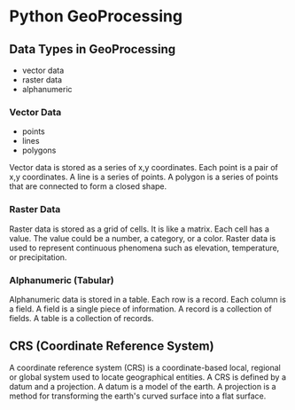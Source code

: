 # Python GeoProcessing

## Data Types in GeoProcessing

- vector data
- raster data
- alphanumeric

### Vector Data

- points
- lines
- polygons

Vector data is stored as a series of x,y coordinates.  Each point is a pair of x,y coordinates.  A line is a series of points.  A polygon is a series of points that are connected to form a closed shape.

### Raster Data

Raster data is stored as a grid of cells.  It is like a matrix.  Each cell has a value.  The value could be a number, a category, or a color.  Raster data is used to represent continuous phenomena such as elevation, temperature, or precipitation.

### Alphanumeric (Tabular)

Alphanumeric data is stored in a table.  Each row is a record.  Each column is a field.  A field is a single piece of information.  A record is a collection of fields.  A table is a collection of records.

## CRS (Coordinate Reference System)

A coordinate reference system (CRS) is a coordinate-based local, regional or global system used to locate geographical entities.  A CRS is defined by a datum and a projection.  A datum is a model of the earth.  A projection is a method for transforming the earth's curved surface into a flat surface.